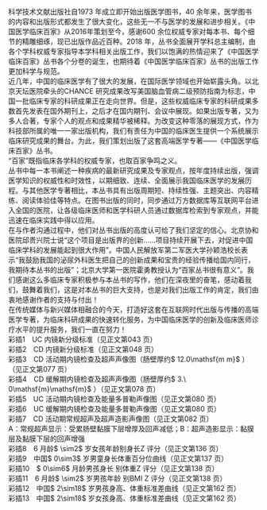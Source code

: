 科学技术文献出版社自1973 年成立即开始出版医学图书，40 余年来，医学图书的内容和出版形式都发生了很大变化，这些无一不与医学的发展和进步相关。《中国医学临床百家》从2016年策划至今，感谢600 余位权威专家对每本书、每个细节的精雕细琢，现已出版作品近百种。2018 年，丛书全面展开学科总主编制，由各个学科权威专家指导本学科相关出版工作，我们以饱满的热情迎来了《中国医学临床百家》丛书各个分卷的诞生，也期待着《中国医学临床百家》丛书的出版工作更加科学与规范。  
近几年，中国的临床医学有了很大的发展，在国际医学领域也开始崭露头角。以北京天坛医院牵头的CHANCE 研究成果改写美国脑血管病二级预防指南为标志，中国一批临床专家的科研成果正在走向世界。但是，这些权威临床专家的科研成果多数首先发表在国外期刊上，之后才在国内期刊、会议中展现。如果出版专著，又为多人合著，专家个人的观点和成果精华被稀释。为改变这种零落的展现方式，作为科技部所属的唯一一家出版机构，我们有责任为中国的临床医生提供一个系统展示临床研究成果的舞台。为此，我们策划出版了这套高端医学专著——《中国医学临床百家》丛书。  
“百家”既指临床各学科的权威专家，也取百家争鸣之义。  
丛书中每一本书阐述一种疾病的最新研究成果及专家观点，按年度持续出版，强调医学知识的权威性和时效性，以期细致、连续、全面展示我国临床医学的发展历程。与其他医学专著相比，本丛书具有出版周期短、持续性强、主题突出、内容精练、阅读体验佳等特点。在图书出版的同时，同步通过万方数据库等互联网平台进入全国的医院，让各级临床医师和医学科研人员通过数据库检索到专家观点，并能迅速在临床实践中得以应用。  
在与作者沟通过程中，他们对丛书出版的高度认可给了我们坚定的信心。北京协和医院邱贵兴院士说“这个项目是出版界的创新……项目持续开展下去，对促进中国临床学科的发展能起到很大作用”。中国人民解放军第二军医大学孙颖浩校长表示“我鼓励我国的泌尿外科医生把自己的创新成果和宝贵的经验传播给国内同行，我期待本丛书的出版”；北京大学第一医院霍勇教授认为“百家丛书很有意义”。我们感谢这么多临床专家积极参与本丛书的写作，他们在深夜里的奋笔，感动着我们，鼓舞着我们，这是对本丛书的巨大支持，也是对我们出版工作的肯定，我们由衷地感谢作者的支持与付出！  
在传统媒体与新兴媒体相融合的今天，打造好这套在互联网时代出版与传播的高端医学专著，为临床科研成果的快速转化服务，为中国临床医学的创新及临床医师诊疗水平的提升服务，我们一直在努力！  
彩插1　UC 内镜新分级标准（见正文第043 页）  
彩插2　CD 内镜新分级标准（见正文第048 页）  
彩插3　CD 活动期内镜检查及超声声像图（肠壁厚约$ 12.0\mathsf{m m}$    ）（见正文第077 页）  
彩插4　CD 缓解期内镜检查及超声声像图（肠壁厚约$ 3.\ 0\mathsf{m}\mathsf{m}$    ）（见正文第078 页）  
彩插5　UC 活动期内镜检查及能量多普勒声像图（见正文第080 页）  
彩插6　UC 缓解期内镜检查及能量多普勒声像图（见正文第080 页）  
彩插7　CD 活动期常规超声及超声造影声像图（见正文第082 页）  
A：常规超声显示：受累肠壁黏膜下层增厚及回声减低；B：超声造影显示：黏膜层及黏膜下层的回声增强  
彩插8　6 月龄$ \sim2$  岁女孩年龄别身长Z 评分（见正文第136 页）  
彩插9　中国$ 0\sim3$  岁男童身长体重百分位曲线（见正文第137 页）  
彩插10　$ 0\sim6$  月龄男孩身长 别体重Z 评分（见正文第138 页）  
彩插11　6 月龄$ \sim2$  岁男孩年龄 别BMI Z 评分（见正文第138 页）  
彩插12　中国$ 2\sim18$  岁男孩身高、体重标准差曲线（见正文第162 页）  
彩插13　中国$ 2\sim18$  岁女孩身高、体重标准差曲线（见正文第162 页）  
